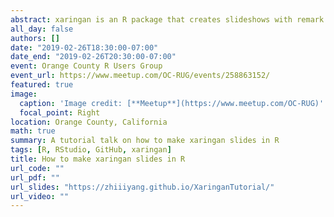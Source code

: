 ```yaml
---
abstract: xaringan is an R package that creates slideshows with remark.js through R Markdown. It simply turns a single R Markdown file to slides that support code syntax highlighting, live demos, images, gifs, math equations, and etc.. It makes your codes readable and easy to explain in those beautiful and effective browser-based slides with the presenter mode. And it also provides power and flexibility to customize advanced presentation themes with CSS. We will go over how to use xaringan to make slides, highlight code/output, manipulate images and texts, create layouts, host slides, version control and etc.
all_day: false
authors: []
date: "2019-02-26T18:30:00-07:00"
date_end: "2019-02-26T20:30:00-07:00"
event: Orange County R Users Group
event_url: https://www.meetup.com/OC-RUG/events/258863152/
featured: true
image:
  caption: 'Image credit: [**Meetup**](https://www.meetup.com/OC-RUG)'
  focal_point: Right
location: Orange County, California
math: true
summary: A tutorial talk on how to make xaringan slides in R
tags: [R, RStudio, GitHub, xaringan]
title: How to make xaringan slides in R 
url_code: ""
url_pdf: ""
url_slides: "https://zhiiiyang.github.io/XaringanTutorial/"
url_video: ""
---
```



